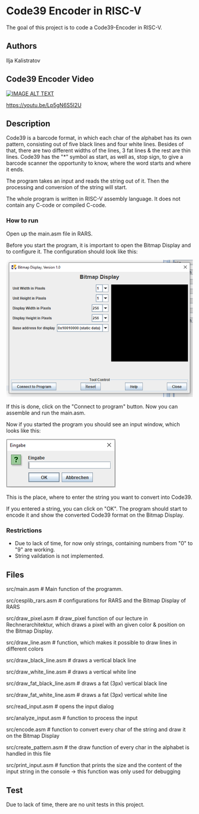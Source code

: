 # Code39 Encoder in RISC-V

The goal of this project is to code a Code39-Encoder in RISC-V.


## Authors

Ilja Kalistratov

## Code39 Encoder Video

[![IMAGE ALT TEXT](http://img.youtube.com/vi/Lp5gN6S5I2U/0.jpg)](http://www.youtube.com/watch?v=Lp5gN6S5I2U "Code39Encoder Video")

https://youtu.be/Lp5gN6S5I2U

## Description

Code39 is a barcode format, in which each char of the alphabet has its own pattern, consisting out of five black lines and four white lines. Besides of that, there are two different widths of the lines, 3 fat lines & the rest are thin lines.
Code39 has the "*" symbol as start, as well as, stop sign, to give a barcode scanner the
opportunity to know, where the word starts and where it ends.

The program takes an input and reads the string out of it. Then the processing and conversion of the string will start.

The whole program is written in RISC-V assembly language. It does not contain any
C-code or compiled C-code.

### How to run

Open up the main.asm file in RARS.

Before you start the program, it is important to open the Bitmap Display and to configure it.
The configuration should look like this:

![Bitmap Display](https://raw.githubusercontent.com/iljakalistratov/Code39Encoder/main/pictures/bitmapdisplay.PNG "Bitmap Display")

If this is done, click on the "Connect to program" button.
Now you can assemble and run the main.asm.

Now if you started the program you should see an input window, which looks like this:

![Input Window](https://raw.githubusercontent.com/iljakalistratov/Code39Encoder/main/pictures/input.PNG "Input Window")

This is the place, where to enter the string you want to convert into Code39.

If you entered a string, you can click on "OK". The program should start to encode it and show the converted Code39 format on the Bitmap Display.

### Restrictions
- Due to lack of time, for now only strings, containing numbers from "0" to "9" are working.
- String vaildation is not implemented.

## Files

src/main.asm # Main function of the programm.

src/cesplib_rars.asm # configurations for RARS and the Bitmap Display of RARS

src/draw_pixel.asm # draw_pixel function of our lecture in Rechnerarchitektur, which draws a pixel with an given color & position on the Bitmap Display.

src/draw_line.asm # function, which makes it possible to draw lines in different colors

src/draw_black_line.asm # draws a vertical black line

src/draw_white_line.asm # draws a vertical white line

src/draw_fat_black_line.asm # draws a fat (3px) vertical black line

src/draw_fat_white_line.asm # draws a fat (3px) vertical white line

src/read_input.asm # opens the input dialog

src/analyze_input.asm # function to process the input

src/encode.asm # function to convert every char of the string and draw it on the Bitmap Display

src/create_pattern.asm # the draw function of every char in the alphabet is handled in this file

src/print_input.asm # function that prints the size and the content of the input string in the console -> this function was only used for debugging

## Test
Due to lack of time, there are no unit tests in this project.
